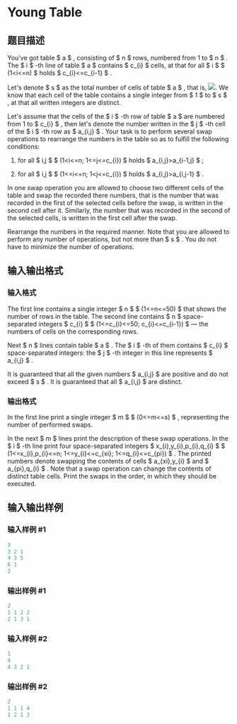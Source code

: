 # Young Table

## 题目描述

You've got table $ a $ , consisting of $ n $ rows, numbered from 1 to $ n $ . The $ i $ -th line of table $ a $ contains $ c_{i} $ cells, at that for all $ i $ $ (1&lt;i<=n) $ holds $ c_{i}<=c_{i-1} $ .

Let's denote $ s $ as the total number of cells of table $ a $ , that is, ![](https://cdn.luogu.com.cn/upload/vjudge_pic/CF237B/41032ee9d28de3347d7865d06640fb12d664cefb.png). We know that each cell of the table contains a single integer from $ 1 $ to $ s $ , at that all written integers are distinct.

Let's assume that the cells of the $ i $ -th row of table $ a $ are numbered from 1 to $ c_{i} $ , then let's denote the number written in the $ j $ -th cell of the $ i $ -th row as $ a_{i,j} $ . Your task is to perform several swap operations to rearrange the numbers in the table so as to fulfill the following conditions:

1. for all $ i,j $ $ (1&lt;i<=n; 1<=j<=c_{i}) $ holds $ a_{i,j}&gt;a_{i-1,j} $ ;

2. for all $ i,j $ $ (1<=i<=n; 1&lt;j<=c_{i}) $ holds $ a_{i,j}&gt;a_{i,j-1} $ .

In one swap operation you are allowed to choose two different cells of the table and swap the recorded there numbers, that is the number that was recorded in the first of the selected cells before the swap, is written in the second cell after it. Similarly, the number that was recorded in the second of the selected cells, is written in the first cell after the swap.

Rearrange the numbers in the required manner. Note that you are allowed to perform any number of operations, but not more than $ s $ . You do not have to minimize the number of operations.

## 输入输出格式

### 输入格式

The first line contains a single integer $ n $ $ (1<=n<=50) $ that shows the number of rows in the table. The second line contains $ n $ space-separated integers $ c_{i} $ $ (1<=c_{i}<=50; c_{i}<=c_{i-1}) $ — the numbers of cells on the corresponding rows.

Next $ n $ lines contain table $ а $ . The $ i $ -th of them contains $ c_{i} $ space-separated integers: the $ j $ -th integer in this line represents $ a_{i,j} $ .

It is guaranteed that all the given numbers $ a_{i,j} $ are positive and do not exceed $ s $ . It is guaranteed that all $ a_{i,j} $ are distinct.

### 输出格式

In the first line print a single integer $ m $ $ (0<=m<=s) $ , representing the number of performed swaps.

In the next $ m $ lines print the description of these swap operations. In the $ i $ -th line print four space-separated integers $ x_{i},y_{i},p_{i},q_{i} $ $ (1<=x_{i},p_{i}<=n; 1<=y_{i}<=c_{xi}; 1<=q_{i}<=c_{pi}) $ . The printed numbers denote swapping the contents of cells $ a_{xi},y_{i} $ and $ a_{pi},q_{i} $ . Note that a swap operation can change the contents of distinct table cells. Print the swaps in the order, in which they should be executed.

## 输入输出样例

### 输入样例 #1

```cpp
3
3 2 1
4 3 5
6 1
2

```
### 输出样例 #1

```cpp
2
1 1 2 2
2 1 3 1

```
### 输入样例 #2

```cpp
1
4
4 3 2 1

```
### 输出样例 #2

```cpp
2
1 1 1 4
1 2 1 3

```
